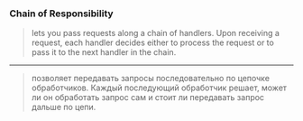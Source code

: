 ### Chain of Responsibility
> lets you pass requests along a chain of handlers. Upon receiving a request, each handler decides either to process the request or to pass it to the next handler in the chain.
---
> позволяет передавать запросы последовательно по цепочке обработчиков. Каждый последующий обработчик решает, может ли он обработать запрос сам и стоит ли передавать запрос дальше по цепи.